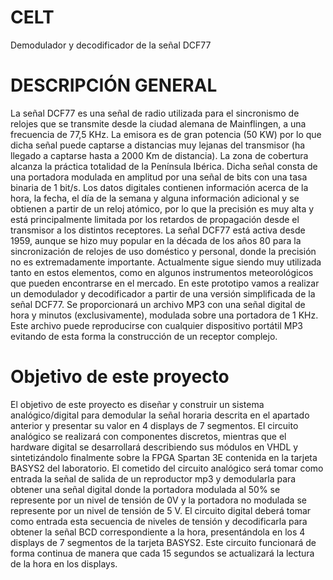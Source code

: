 # CELT #
Demodulador y decodificador de
la señal DCF77

# DESCRIPCIÓN GENERAL
 
La señal DCF77 es una señal de radio utilizada para el sincronismo de relojes que se transmite
desde la ciudad alemana de Mainflingen, a una frecuencia de 77,5 KHz. La emisora es de gran
potencia (50 KW) por lo que dicha señal puede captarse a distancias muy lejanas del transmisor (ha
llegado a captarse hasta a 2000 Km de distancia). La
zona de cobertura alcanza la práctica totalidad de la Península Ibérica. Dicha señal consta de una portadora modulada en amplitud por una señal de bits con una tasa
binaria de 1 bit/s. Los datos digitales contienen información acerca de la hora, la fecha, el día de la
semana y alguna información adicional y se obtienen a partir de un reloj atómico, por lo que la
precisión es muy alta y está principalmente limitada por los retardos de propagación desde el
transmisor a los distintos receptores.
La señal DCF77 está activa desde 1959, aunque se hizo muy popular en la década de los años 80
para la sincronización de relojes de uso doméstico y personal, donde la precisión no es
extremadamente importante. Actualmente sigue siendo muy utilizada tanto en estos elementos, como
en algunos instrumentos meteorológicos que pueden encontrarse en el mercado.
En este prototipo vamos a realizar un demodulador y decodificador a partir de una versión
simplificada de la señal DCF77. Se proporcionará un archivo MP3 con una señal digital de hora y
minutos (exclusivamente), modulada sobre una portadora de 1 KHz. Este archivo puede reproducirse
con cualquier dispositivo portátil MP3 evitando de esta forma la construcción de un receptor
complejo.

# Objetivo de este proyecto

El objetivo de este proyecto es diseñar y construir un sistema analógico/digital para demodular la
señal horaria descrita en el apartado anterior y presentar su valor en 4 displays de 7 segmentos. El
circuito analógico se realizará con componentes discretos, mientras que el hardware digital se
desarrollará describiendo sus módulos en VHDL y sintetizándolo finalmente sobre la FPGA Spartan
3E contenida en la tarjeta BASYS2 del laboratorio.
El cometido del circuito analógico será tomar como entrada la señal de salida de un reproductor mp3
y demodularla para obtener una señal digital donde la portadora modulada al 50% se represente por
un nivel de tensión de 0V y la portadora no modulada se represente por un nivel de tensión de 5 V.
El circuito digital deberá tomar como entrada esta secuencia de niveles de tensión y decodificarla
para obtener la señal BCD correspondiente a la hora, presentándola en los 4 displays de 7
segmentos de la tarjeta BASYS2. Este circuito funcionará de forma continua de manera que cada 15
segundos se actualizará la lectura de la hora en los displays.

